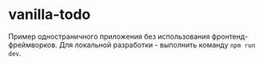 # vanilla-todo

Пример одностраничного приложения без использования фронтенд-фреймворков.
Для локальной разработки - выполнить команду `npm run dev`.
